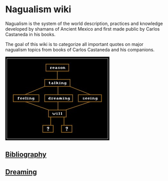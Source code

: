# Nagualism wiki

Nagualism is the system of the world description, practices and knowledge developed by shamans of Ancient Mexico and first made public by Carlos Castaneda in his books.

The goal of this wiki is to categorize all important quotes on major nagualism topics from books of Carlos Castaneda and his companions.

![](.gitbook/assets/image%20%281%29.png)

## [Bibliography](books.md)

## [Dreaming](dreaming.md)

